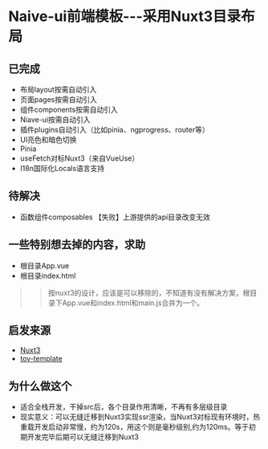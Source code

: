
# Naive-ui前端模板---采用Nuxt3目录布局

## 已完成

- 布局layout按需自动引入
- 页面pages按需自动引入
- 组件components按需自动引入
- Niave-ui按需自动引入
- 插件plugins自动引入（比如pinia、ngprogress、router等）
- UI亮色和暗色切换
- Pinia
- useFetch对标Nuxt3（来自VueUse）
- I18n国际化Locals语言支持

## 待解决

- 函数组件composables 【失败】上游提供的api目录改变无效

## 一些特别想去掉的内容，求助

- 根目录App.vue
- 根目录index.html

>> 按nuxt3的设计，应该是可以移除的，不知道有没有解决方案，根目录下App.vue和index.html和main.js合并为一个。


## 启发来源

- [Nuxt3](https://v3.nuxtjs.org/docs/directory-structure/pages)
- [tov-template](https://github.com/dishait/tov-template)

## 为什么做这个
- 适合全栈开发，干掉src后，各个目录作用清晰，不再有多层级目录
- 现实意义：可以无缝迁移到Nuxt3实现ssr渲染，当Nuxt3对标现有环境时，热重载开发启动非常慢，约为120s，用这个则是毫秒级别,约为120ms。等于初期开发完毕后期可以无缝迁移到Nuxt3